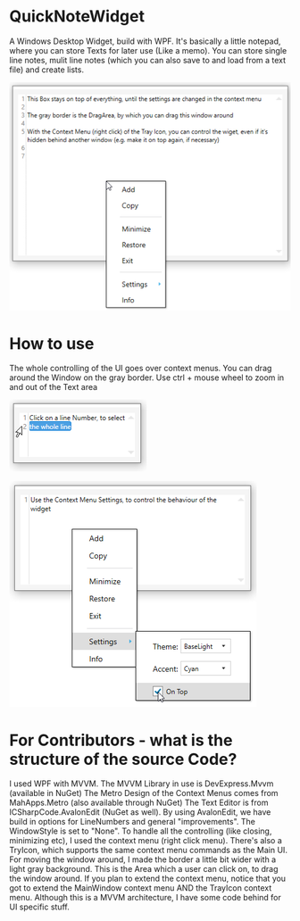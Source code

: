 # QuickNoteWidget
A Windows Desktop Widget, build with WPF. It's basically a little notepad, where you can store Texts for later use (Like a memo). 
You can store single line notes, mulit line notes (which you can also save to and load from a text file) and create lists.

![preview](https://github.com/al-develop/QuickNoteWidget/blob/master/QuickNote%201.png)

# How to use
The whole controlling of the UI goes over context menus. 
You can drag around the Window on the gray border.
Use ctrl + mouse wheel to zoom in and out of the Text area

![preview](https://github.com/al-develop/QuickNoteWidget/blob/master/QuickNote%202.png)

![preview](https://github.com/al-develop/QuickNoteWidget/blob/master/QuickNote%203.png)


# For Contributors - what is the structure of the source Code?
I used WPF with MVVM. The MVVM Library in use is DevExpress.Mvvm (available in NuGet)
The Metro Design of the Context Menus comes from MahApps.Metro (also available through NuGet)
The Text Editor is from ICSharpCode.AvalonEdit (NuGet as well). By using AvalonEdit, we have build in options for LineNumbers and general "improvements".
The WindowStyle is set to "None". To handle all the controlling (like closing, minimizing etc), I used the context menu (right click menu). 
There's also a TryIcon, which supports the same context menu commands as the Main UI.
For moving the window around, I made the border a little bit wider with a light gray background. This is the Area which a user can click on, to drag the window around.
If you plan to extend the context menu, notice that you got to extend the MainWindow context menu AND the TrayIcon context menu.
Although this is a MVVM architecture, I have some code behind for UI specific stuff.
